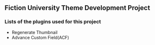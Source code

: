 ## Fiction University Theme Development Project

### Lists of the plugins used for this project
- Regenerate Thumbnail
- Advance Custom Field(ACF)


